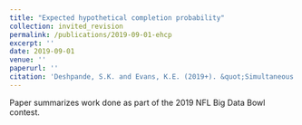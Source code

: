```yaml
---
title: "Expected hypothetical completion probability"
collection: invited_revision 
permalink: /publications/2019-09-01-ehcp
excerpt: ''
date: 2019-09-01
venue: ''
paperurl: ''
citation: 'Deshpande, S.K. and Evans, K.E. (2019+). &quot;Simultaneous variable and covariance selection with the multivariate spike-and-slab LASSO.&quot; <i> (invited revision) </i>.'
---
```


Paper summarizes work done as part of the 2019 NFL Big Data Bowl contest.
